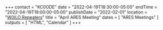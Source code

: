 +++
contact = "KC0ODE"
date = "2022-04-19T18:30:00-05:00"
endTime = "2022-04-19T19:00:00-05:00"
publishDate = "2022-02-01"
location = "[W0ILO Repeaters](/radios/)"
title = "April ARES Meeting"
dates = [ "ARES Meetings" ]
outputs = [ "HTML", "Calendar" ]
+++
